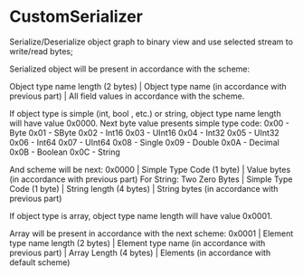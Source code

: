 # CustomSerializer

Serialize/Deserialize object graph to binary view and use selected stream to write/read bytes;

Serialized object will be present in accordance with the scheme:

Object type name length (2 bytes) | Object type name (in accordance with previous part) | All field values in accordance with the scheme.

If object type is simple (int, bool , etc.)  or string, object type name length will have value 0x0000.
Next byte value presents simple type code:
  0x00 - Byte
  0x01 - SByte
  0x02 - Int16
  0x03 - UInt16
  0x04 - Int32
  0x05 - UInt32
  0x06 - Int64
  0x07 - UInt64
  0x08 - Single
  0x09 - Double
  0x0A - Decimal
  0x0B - Boolean
  0x0C - String

And scheme will be next:
0x0000 | Simple Type Code (1 byte) | Value bytes (in accordance with previous part)
For String: Two Zero Bytes | Simple Type Code (1 byte) | String length (4 bytes) | String bytes (in accordance with previous part)

If object type is array, object type name length will have value 0x0001.

Array will be present in accordance with the next scheme:
0x0001 | Element type name length (2 bytes) | Element type name (in accordance with previous part) | Array Length (4 bytes) | Elements (in accordance with default scheme)

